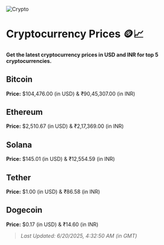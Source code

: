 
![Crypto](https://www.techguide.com.au/wp-content/uploads/2020/11/crypto3.jpeg)

# Cryptocurrency Prices 🪙📈

#### Get the latest cryptocurrency prices in USD and INR for top 5 cryptocurrencies.

## Bitcoin

**Price:** $104,476.00 (in USD) & ₹90,45,307.00 (in INR)

## Ethereum

**Price:** $2,510.67 (in USD) & ₹2,17,369.00 (in INR)

## Solana

**Price:** $145.01 (in USD) & ₹12,554.59 (in INR)

## Tether

**Price:** $1.00 (in USD) & ₹86.58 (in INR)

## Dogecoin

**Price:** $0.17 (in USD) & ₹14.60 (in INR)

> _Last Updated: 6/20/2025, 4:32:50 AM (in GMT)_
